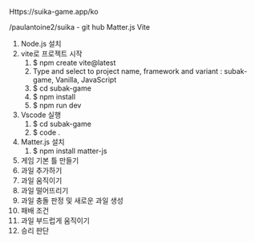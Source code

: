 Https://suika-game.app/ko

/paulantoine2/suika - git hub
Matter.js
Vite


1. Node.js 설치
2. vite로 프로젝트 시작
    1. $ npm create vite@latest
    2. Type and select to project name, framework and variant : subak-game, Vanilla, JavaScript
    3. $ cd subak-game
    4. $ npm install
    5. $ npm run dev
3. Vscode 실행
    1. $ cd subak-game
    2. $ code .
4. Matter.js 설치
    1. $ npm install matter-js
5. 게임 기본 틀 만들기
6. 과일 추가하기
7. 과일 움직이기
8. 과일 떨어뜨리기
9. 과일 충돌 판정 및 새로운 과일 생성
10. 패배 조건
11. 과일 부드럽게 움직이기
12. 승리 판단
